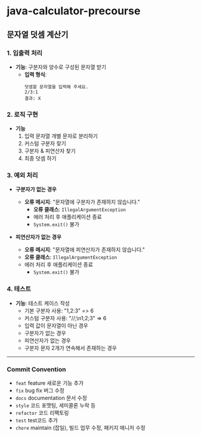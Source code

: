 # java-calculator-precourse

## 문자열 덧셈 계산기

### 1. 입출력 처리

- **기능**: 구분자와 양수로 구성된 문자열 받기
    - **입력 형식**:
      ```
      덧셈할 문자열을 입력해 주세요.
      2/3:1
      결과: X
      ```

### 2. 로직 구현

- **기능**
    1. 입력 문자열 개별 문자로 분리하기
    2. 커스텀 구분자 찾기
    3. 구분자 & 피연산자 찾기
    4. 최종 덧셈 하기

### 3. 예외 처리

- **구분자가 없는 경우**
    - **오류 메시지**: "문자열에 구분자가 존재하지 않습니다."
        - **오류 클래스**: `IllegalArgumentException`
        - 에러 처리 후 애플리케이션 종료
        - `System.exit()` 불가


- **피연산자가 없는 경우**
    - **오류 메시지**: "문자열에 피연산자가 존재하지 않습니다."
    - **오류 클래스**: `IllegalArgumentException`
    - 에러 처리 후 애플리케이션 종료
        - `System.exit()` 불가

### 4. 테스트

- **기능**: 테스트 케이스 작성
    - 기본 구분자 사용: "1,2:3" => 6
    - 커스텀 구분자 사용: "//;\n1;2;3" => 6
    - 입력 값이 문자열이 아닌 경우
    - 구분자가 없는 경우
    - 피연산자가 없는 경우
    - 구분자 문자 2개가 연속해서 존재하는 경우

<hr>

### Commit Convention

- `feat` feature 새로운 기능 추가
- `fix` bug fix 버그 수정
- `docs` documentation 문서 수정
- `style` 코드 포맷팅, 세미콜론 누락 등
- `refactor` 코드 리팩토링
- `test` test코드 추가
- `chore` maintain (잡일), 빌드 업무 수정, 패키지 매니저 수정